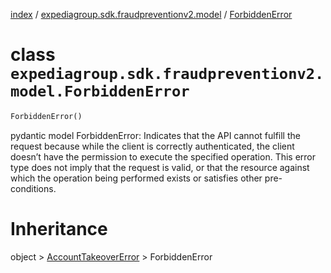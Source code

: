 [index](index.md) /
[expediagroup.sdk.fraudpreventionv2.model](expediagroup.sdk.fraudpreventionv2.model.md)
/ [ForbiddenError](ForbiddenError.md)

# class `expediagroup.sdk.fraudpreventionv2.model.ForbiddenError`

```python
ForbiddenError()
```

pydantic model ForbiddenError: Indicates that the API cannot fulfill the
request because while the client is correctly authenticated, the client
doesn’t have the permission to execute the specified operation. This
error type does not imply that the request is valid, or that the
resource against which the operation being performed exists or satisfies
other pre-conditions.

# Inheritance

object > [AccountTakeoverError](AccountTakeoverError.md) >
ForbiddenError
